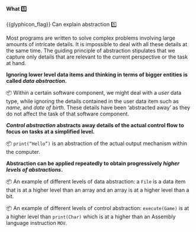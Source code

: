 <div id="title">

#### What :one:

</div>

<span id="prereqs"></span>

<span id="outcomes">{{glyphicon_flag}} Can explain abstraction :one:</span>

<div id="body">

<tip-box type="definition">
<include src="../../../common/definitions.md#def-abstraction" />
</tip-box>

Most programs are written to solve complex problems involving large amounts of intricate details. It is impossible to deal with all these details at the same time.  The guiding principle of abstraction stipulates that we capture only details that are relevant to the current perspective or the task at hand. 

**Ignoring lower level data items and thinking in terms of bigger entities is called _data abstraction_.**

<tip-box> 

:package: Within a certain software component, we might deal with a _user_ data type, while ignoring the details contained in the user data item such as _name_, and _date of birth_. These details have been ‘abstracted away’ as they do not affect the task of that software component.

</tip-box>

**_Control abstraction_ abstracts away details of the actual control flow to focus on tasks at a simplified level.**
 
<tip-box> 

:package: `print(“Hello”)` is an abstraction of the actual output mechanism within the computer.

</tip-box> 

**Abstraction can be applied repeatedly to obtain progressively _higher levels of abstractions_.** 

<tip-box> 

:package: An example of different levels of data abstraction: a `File` is a data item that is at a higher level than an array and an array is at a higher level than a bit. 

:package: An example of different levels of control abstraction: `execute(Game)` is at a higher level than `print(Char)` which is at a higher than an Assembly language instruction `MOV`.

</tip-box>

</div>

<div id="extras">
</div>
